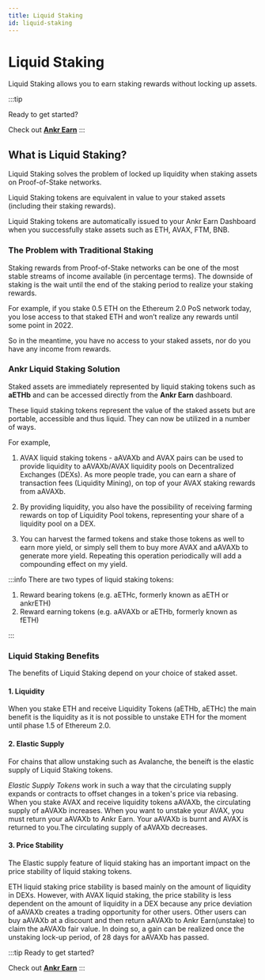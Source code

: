 ```yaml
---
title: Liquid Staking
id: liquid-staking
---
```


# Liquid Staking

Liquid Staking allows you to earn staking rewards without locking up assets. 

:::tip

Ready to get started?

Check out [**Ankr Earn**](https://stakefi.ankr.com)
:::

## What is Liquid Staking?

Liquid Staking solves the problem of locked up liquidity when staking assets on Proof-of-Stake networks. 

Liquid Staking tokens are equivalent in value to your staked assets (including their staking rewards).

Liquid Staking tokens are automatically issued to your Ankr Earn Dashboard when you successfully stake assets such as ETH, AVAX, FTM, BNB. 

### The Problem with Traditional Staking

Staking rewards from Proof-of-Stake networks can be one of the most stable streams of income available (in percentage terms). The downside of staking is the wait until the end of the staking period to realize your staking rewards.

For example, if you stake 0.5 ETH on the Ethereum 2.0 PoS network today, you lose access to that staked ETH and won’t realize any rewards until some point in 2022. 

So in the meantime, you have no access to your staked assets, nor do you have any income from rewards.

### Ankr Liquid Staking Solution

Staked assets are immediately represented by liquid staking tokens such as **aETHb** and can be accessed directly from the **Ankr Earn** dashboard. 

These liquid staking tokens represent the value of the staked assets but are portable, accessible and thus liquid. They can now be utilized in a number of ways.

For example,

1. AVAX liquid staking tokens - aAVAXb and AVAX pairs can be used to provide liquidity to aAVAXb/AVAX liquidity pools on Decentralized Exchanges (DEXs). As more people trade, you can earn a share of transaction fees (Liquidity Mining), on top of your AVAX staking rewards from aAVAXb.

2. By providing liquidity, you also have the possibility of receiving farming rewards on top of Liquidity Pool tokens, representing your share of a liquidity pool on a DEX.

3. You can harvest the farmed tokens and stake those tokens as well to earn more yield, or simply sell them to buy more AVAX and aAVAXb to generate more yield. Repeating this operation periodically will add a compounding effect on my yield.

:::info
There are two types of liquid staking tokens:

1. Reward bearing tokens (e.g. aETHc, formerly known as aETH or ankrETH)
2. Reward earning tokens (e.g. aAVAXb or aETHb, formerly known as fETH)

:::

### Liquid Staking Benefits

The benefits of Liquid Staking depend on your choice of staked asset.

#### 1. Liquidity

When you stake ETH and receive Liquidity Tokens (aETHb, aETHc) the main benefit is the liquidity as it is not possible to unstake ETH for the moment until phase 1.5 of Ethereum 2.0.

#### 2. Elastic Supply

For chains that allow unstaking such as Avalanche, the beneift is the elastic supply of Liquid Staking tokens. 

*Elastic Supply Tokens* work in such a way that the circulating supply expands or contracts to offset changes in a token's price via rebasing. When you stake AVAX and receive liquidity tokens aAVAXb, the circulating supply of aAVAXb increases. When you want to unstake your AVAX, you must return your aAVAXb to Ankr Earn. Your aAVAXb is burnt and AVAX is returned to you.The circulating supply of aAVAXb decreases. 

#### 3. Price Stability 

The Elastic supply feature of liquid staking has an important impact on the price stability of liquid staking tokens. 

ETH liquid staking price stability is based mainly on the amount of liquidity in DEXs. However, with AVAX liquid staking, the price stability is less dependent on the amount of liquidity in a DEX because any price deviation of aAVAXb creates a trading opportunity for other users. Other users can buy aAVAXb at a discount and then return aAVAXb to Ankr Earn(unstake) to claim the aAVAXb fair value. In doing so, a gain can be realized once the unstaking lock-up period, of 28 days for aAVAXb has passed. 

:::tip
Ready to get started?

Check out [**Ankr Earn**](https://stakefi.ankr.com)
:::

